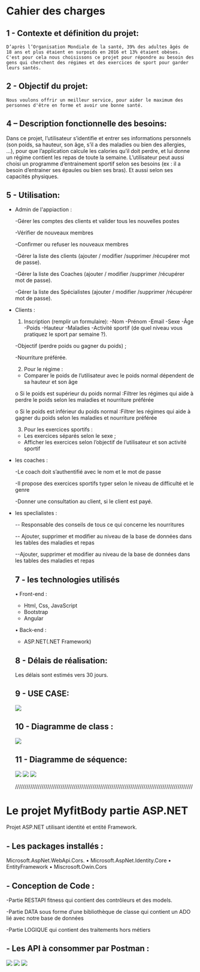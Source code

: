 # Cahier des charges

  ## 1 - Contexte et définition du projet:
  
    D’après l’Organisation Mondiale de la santé, 39% des adultes âgés de 18 ans et plus étaient en surpoids en 2016 et 13% étaient obèses. C'est pour cela nous choisissons ce projet pour répondre au besoin des gens qui cherchent des régimes et des exercices de sport pour garder leurs santés.

    
  ## 2 - Objectif du projet:
    Nous voulons offrir un meilleur service, pour aider le maximum des personnes d'être en forme et avoir une bonne santé.
    
   ## 4 – Description fonctionnelle des besoins:
   Dans ce projet, l’utilisateur s’identifie et entrer ses informations personnels (son poids, sa hauteur, son âge, s’il a des maladies ou bien des allergies, ...), pour que l’application calcule les calories qu’il doit perdre, et lui donne un régime contient les repas de toute la semaine.
L’utilisateur peut aussi choisi un programme d’entrainement sportif selon ses besoins (ex : il a besoin d’entrainer ses épaules ou bien ses bras). Et aussi selon ses capacités physiques.

    
   ## 5 - Utilisation:
 * Admin de l'appiaction : 
 
   -Gérer les comptes des clients et valider tous les nouvelles postes 
   
   -Vérifier de nouveaux membres 
   
   -Confirmer ou refuser les nouveaux membres 
   
   -Gérer la liste des clients (ajouter / modifier /supprimer /récupérer mot de passe).
   
   -Gérer la liste des Coaches (ajouter / modifier /supprimer /récupérer mot de passe).
   
   -Gérer la liste des Spécialistes (ajouter / modifier /supprimer /récupérer mot de passe).
   
 * Clients :
 
   1) Inscription (remplir un formulaire):
   -Nom 
   -Prénom 
   -Email 
   -Sexe 
   -Âge 
   -Poids
   -Hauteur
   -Maladies
   -Activité sportif (de quel niveau vous pratiquez le sport par semaine ?).
   
   -Objectif (perdre poids ou gagner du poids) ;
   
   -Nourriture préférée.
   
   2) Pour le régime :
   -	Comparer le poids de l’utilisateur avec le poids normal dépendent de sa hauteur et son âge 
   
   o	Si le poids est supérieur du poids normal :Filtrer les régimes qui aide à perdre le poids selon les maladies et nourriture préférée 
   
   o	Si le poids est inférieur du poids normal :Filtrer les régimes qui aide à gagner du poids selon les maladies et nourriture préférée
   
   3) Pour les exercices sportifs :
   -	Les exercices séparés selon le sexe ;
   -	Afficher les exercices selon l’objectif de l’utilisateur et son activité sportif
   

 * les coaches : 
 
   -Le coach doit s’authentifié avec le nom et le mot de passe
   
   -Il propose des exercices sportifs typer selon le niveau de difficulté et le genre
   
   -Donner une consultation au client, si le client est payé.
   
 * les speclialistes :
 
   --	Responsable des conseils de tous ce qui concerne les nourritures 
   
   --	Ajouter, supprimer et modifier au niveau de la base de données dans les tables des maladies et repas 
   
   --Ajouter, supprimer et modifier au niveau de la base de données dans les tables des maladies et repas 
   
   
   ## 7 - les technologies utilisés
   •	Front-end :
     -	Html, Css, JavaScript
     -	 Bootstrap
     -	Angular
     
   •	Back-end :
     -	ASP.NET(.NET Framework)
   
   
   ## 8 - Délais de réalisation:
   Les délais sont estimés vers 30 jours.
   
   ## 9 - USE CASE:
   ![](https://github.com/Zahidi-reda/MyFitBody-p4/blob/master/FitnessZoneUseCase.png)
   
   ## 10 - Diagramme de class :
   ![](https://github.com/Zahidi-reda/MyFitBody-p4/blob/master/diagramme%20de%20class.PNG)
   
   ## 11 - Diagramme de séquence:
   ![](https://github.com/Zahidi-reda/MyFitBody-p4/blob/master/diagramme%20de%20s%C3%A9quence1.PNG)
   ![](https://github.com/Zahidi-reda/MyFitBody-p4/blob/master/diagramme%20de%20s%C3%A9quence2.PNG)
   ![](https://github.com/Zahidi-reda/MyFitBody-p4/blob/master/diagramme%20de%20s%C3%A9quence3.PNG)

   //////////////////////////////////////////////////////////////////////////////////////////////
   
  # Le projet MyfitBody partie ASP.NET
  Projet ASP.NET utilisant identité et entité Framework.
  
  ## - Les packages installés : 
  Microsoft.AspNet.WebApi.Cors. • Microsoft.AspNet.Identity.Core • EntityFramework • Miscrosoft.Owin.Cors
  
  ## - Conception de Code :
   -Partie RESTAPI fitness qui contient des contrôleurs et des models. 
   
   -Partie DATA sous forme d’une bibliothèque de classe qui contient un ADO lié avec notre base de données 
   
   -Partie LOGIQUE qui contient des traitements hors métiers
   
   ## - Les API à consommer par Postman :
  ![](https://github.com/Zahidi-reda/MyFitBody-p4/blob/master/postmane1.PNG)
  ![](https://github.com/Zahidi-reda/MyFitBody-p4/blob/master/postmane2.PNG)
  ![](https://github.com/Zahidi-reda/MyFitBody-p4/blob/master/postmane3.PNG)
